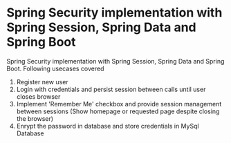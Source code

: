 # Spring Security implementation with Spring Session, Spring Data and Spring Boot

Spring Security implementation with Spring Session, Spring Data and Spring Boot. Following usecases covered
1. Register new user
2. Login with credentials and persist session between calls until user closes browser
3. Implement 'Remember Me' checkbox and provide session management between sessions (Show homepage or requested page despite closing the browser)
4. Enrypt the password in database and store credentials in MySql Database


